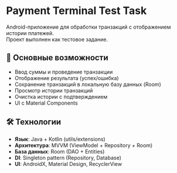 # Payment Terminal Test Task

Android-приложение для обработки транзакций с отображением истории платежей.  
Проект выполнен как тестовое задание.

## 📱 Основные возможности
- Ввод суммы и проведение транзакции  
- Отображение результата (успех/ошибка)  
- Сохранение транзакций в локальную базу данных (Room)  
- Просмотр истории транзакций  
- Очистка истории с подтверждением  
- UI с Material Components  

## 🛠️ Технологии
- **Язык**: Java + Kotlin (utils/extensions)  
- **Архитектура**: MVVM (ViewModel + Repository + Room)  
- **База данных**: Room (DAO + Entities)  
- **DI**: Singleton pattern (Repository, Database)  
- **UI**: AndroidX, Material Design, RecyclerView  

